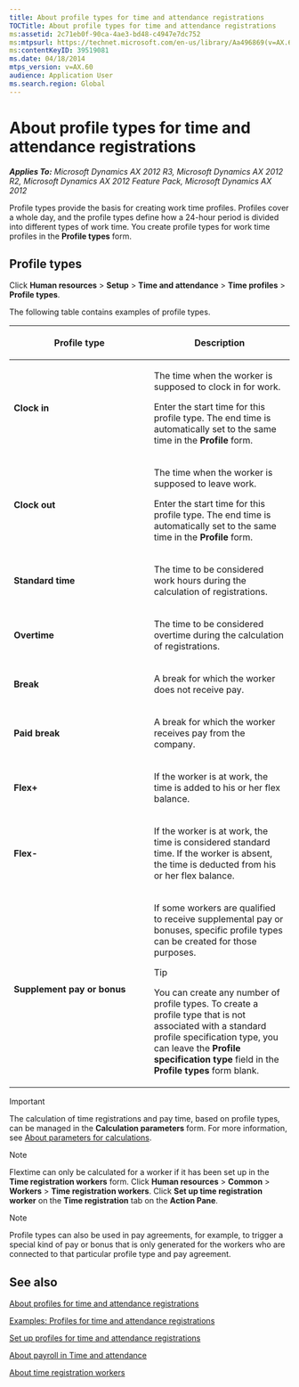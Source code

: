 ```yaml
---
title: About profile types for time and attendance registrations
TOCTitle: About profile types for time and attendance registrations
ms:assetid: 2c71eb0f-90ca-4ae3-bd48-c4947e7dc752
ms:mtpsurl: https://technet.microsoft.com/en-us/library/Aa496869(v=AX.60)
ms:contentKeyID: 39519081
ms.date: 04/18/2014
mtps_version: v=AX.60
audience: Application User
ms.search.region: Global
---
```


# About profile types for time and attendance registrations 


_**Applies To:** Microsoft Dynamics AX 2012 R3, Microsoft Dynamics AX 2012 R2, Microsoft Dynamics AX 2012 Feature Pack, Microsoft Dynamics AX 2012_

Profile types provide the basis for creating work time profiles. Profiles cover a whole day, and the profile types define how a 24-hour period is divided into different types of work time. You create profile types for work time profiles in the **Profile types** form.

## Profile types

Click **Human resources** \> **Setup** \> **Time and attendance** \> **Time profiles** \> **Profile types**.

The following table contains examples of profile types.

<table>
<colgroup>
<col style="width: 50%" />
<col style="width: 50%" />
</colgroup>
<thead>
<tr class="header">
<th><p>Profile type</p></th>
<th><p>Description</p></th>
</tr>
</thead>
<tbody>
<tr class="odd">
<td><p><strong>Clock in</strong></p></td>
<td><p>The time when the worker is supposed to clock in for work.</p>
<p>Enter the start time for this profile type. The end time is automatically set to the same time in the <strong>Profile</strong> form.</p></td>
</tr>
<tr class="even">
<td><p><strong>Clock out</strong></p></td>
<td><p>The time when the worker is supposed to leave work.</p>
<p>Enter the start time for this profile type. The end time is automatically set to the same time in the <strong>Profile</strong> form.</p></td>
</tr>
<tr class="odd">
<td><p><strong>Standard time</strong></p></td>
<td><p>The time to be considered work hours during the calculation of registrations.</p></td>
</tr>
<tr class="even">
<td><p><strong>Overtime</strong></p></td>
<td><p>The time to be considered overtime during the calculation of registrations.</p></td>
</tr>
<tr class="odd">
<td><p><strong>Break</strong></p></td>
<td><p>A break for which the worker does not receive pay.</p></td>
</tr>
<tr class="even">
<td><p><strong>Paid break</strong></p></td>
<td><p>A break for which the worker receives pay from the company.</p></td>
</tr>
<tr class="odd">
<td><p><strong>Flex+</strong></p></td>
<td><p>If the worker is at work, the time is added to his or her flex balance.</p></td>
</tr>
<tr class="even">
<td><p><strong>Flex-</strong></p></td>
<td><p>If the worker is at work, the time is considered standard time. If the worker is absent, the time is deducted from his or her flex balance.</p></td>
</tr>
<tr class="odd">
<td><p><strong>Supplement pay or bonus</strong></p></td>
<td><p>If some workers are qualified to receive supplemental pay or bonuses, specific profile types can be created for those purposes.</p>
<div class="alert"> 

> [!TIP]
> <P>You can create any number of profile types. To create a profile type that is not associated with a standard profile specification type, you can leave the <STRONG>Profile specification type</STRONG> field in the <STRONG>Profile types</STRONG> form blank.</P>


</div></td>
</tr>
</tbody>
</table>



> [!IMPORTANT]
> <P>The calculation of time registrations and pay time, based on profile types, can be managed in the <STRONG>Calculation parameters</STRONG> form. For more information, see <A href="about-parameters-for-calculations.md">About parameters for calculations</A>.</P>




> [!NOTE]
> <P>Flextime can only be calculated for a worker if it has been set up in the <STRONG>Time registration workers</STRONG> form. Click <STRONG>Human resources</STRONG> &gt; <STRONG>Common</STRONG> &gt; <STRONG>Workers</STRONG> &gt; <STRONG>Time registration workers</STRONG>. Click <STRONG>Set up time registration worker</STRONG> on the <STRONG>Time registration</STRONG> tab on the <STRONG>Action Pane</STRONG>.</P>




> [!NOTE]
> <P>Profile types can also be used in pay agreements, for example, to trigger a special kind of pay or bonus that is only generated for the workers who are connected to that particular profile type and pay agreement.</P>



## See also

[About profiles for time and attendance registrations](about-profiles-for-time-and-attendance-registrations.md)

[Examples: Profiles for time and attendance registrations](examples-profiles-for-time-and-attendance-registrations.md)

[Set up profiles for time and attendance registrations](set-up-profiles-for-time-and-attendance-registrations.md)

[About payroll in Time and attendance](about-payroll-in-time-and-attendance.md)

[About time registration workers](about-time-registration-workers.md)

  



